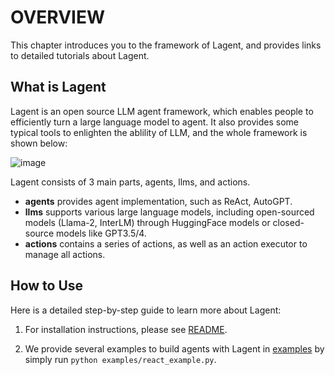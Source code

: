 # OVERVIEW

This chapter introduces you to the framework of Lagent, and provides links to detailed tutorials about Lagent.

## What is Lagent

Lagent is an open source LLM agent framework, which enables people to efficiently turn a large language model to agent. It also provides some typical tools to enlighten the ablility of LLM, and the whole framework is shown below:

![image](https://github.com/InternLM/lagent/assets/24351120/e104171e-4baf-43b3-8e6d-90cff1b298b6)

Lagent consists of 3 main parts, agents, llms, and actions.

- **agents** provides agent implementation, such as ReAct, AutoGPT.
- **llms** supports various large language models, including open-sourced models (Llama-2, InterLM) through HuggingFace models or closed-source models like GPT3.5/4.
- **actions** contains a series of actions, as well as an action executor to manage all actions.

## How to Use

Here is a detailed step-by-step guide to learn more about Lagent:

1. For installation instructions, please see [README](https://github.com/InternLM/lagent/blob/main/README.md).

2. We provide several examples to build agents with Lagent in [examples](https://github.com/InternLM/lagent/tree/main/examples) by simply run `python examples/react_example.py`.
